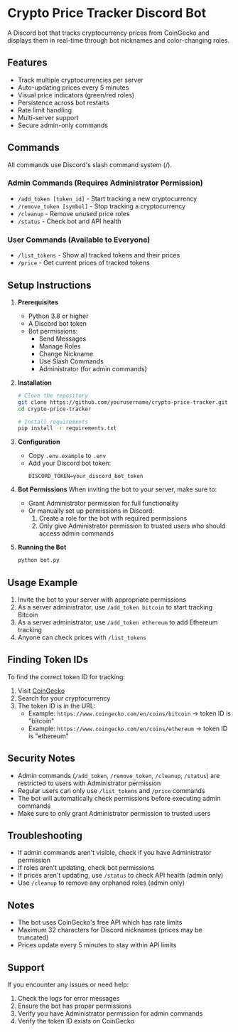 # Crypto Price Tracker Discord Bot

A Discord bot that tracks cryptocurrency prices from CoinGecko and displays them in real-time through bot nicknames and color-changing roles.

## Features

- Track multiple cryptocurrencies per server
- Auto-updating prices every 5 minutes
- Visual price indicators (green/red roles)
- Persistence across bot restarts
- Rate limit handling
- Multi-server support
- Secure admin-only commands

## Commands

All commands use Discord's slash command system (/).

### Admin Commands (Requires Administrator Permission)
- `/add_token [token_id]` - Start tracking a new cryptocurrency
- `/remove_token [symbol]` - Stop tracking a cryptocurrency
- `/cleanup` - Remove unused price roles
- `/status` - Check bot and API health

### User Commands (Available to Everyone)
- `/list_tokens` - Show all tracked tokens and their prices
- `/price` - Get current prices of tracked tokens

## Setup Instructions

1. **Prerequisites**
   - Python 3.8 or higher
   - A Discord bot token
   - Bot permissions:
     - Send Messages
     - Manage Roles
     - Change Nickname
     - Use Slash Commands
     - Administrator (for admin commands)

2. **Installation**
   ```bash
   # Clone the repository
   git clone https://github.com/yourusername/crypto-price-tracker.git
   cd crypto-price-tracker

   # Install requirements
   pip install -r requirements.txt
   ```

3. **Configuration**
   - Copy `.env.example` to `.env`
   - Add your Discord bot token:
     ```
     DISCORD_TOKEN=your_discord_bot_token
     ```

4. **Bot Permissions**
   When inviting the bot to your server, make sure to:
   - Grant Administrator permission for full functionality
   - Or manually set up permissions in Discord:
     1. Create a role for the bot with required permissions
     2. Only give Administrator permission to trusted users who should access admin commands

5. **Running the Bot**
   ```bash
   python bot.py
   ```

## Usage Example

1. Invite the bot to your server with appropriate permissions
2. As a server administrator, use `/add_token bitcoin` to start tracking Bitcoin
3. As a server administrator, use `/add_token ethereum` to add Ethereum tracking
4. Anyone can check prices with `/list_tokens`

## Finding Token IDs

To find the correct token ID for tracking:
1. Visit [CoinGecko](https://www.coingecko.com)
2. Search for your cryptocurrency
3. The token ID is in the URL:
   - Example: `https://www.coingecko.com/en/coins/bitcoin` → token ID is "bitcoin"
   - Example: `https://www.coingecko.com/en/coins/ethereum` → token ID is "ethereum"

## Security Notes

- Admin commands (`/add_token`, `/remove_token`, `/cleanup`, `/status`) are restricted to users with Administrator permission
- Regular users can only use `/list_tokens` and `/price` commands
- The bot will automatically check permissions before executing admin commands
- Make sure to only grant Administrator permission to trusted users

## Troubleshooting

- If admin commands aren't visible, check if you have Administrator permission
- If roles aren't updating, check bot permissions
- If prices aren't updating, use `/status` to check API health (admin only)
- Use `/cleanup` to remove any orphaned roles (admin only)

## Notes

- The bot uses CoinGecko's free API which has rate limits
- Maximum 32 characters for Discord nicknames (prices may be truncated)
- Prices update every 5 minutes to stay within API limits

## Support

If you encounter any issues or need help:
1. Check the logs for error messages
2. Ensure the bot has proper permissions
3. Verify you have Administrator permission for admin commands
4. Verify the token ID exists on CoinGecko
